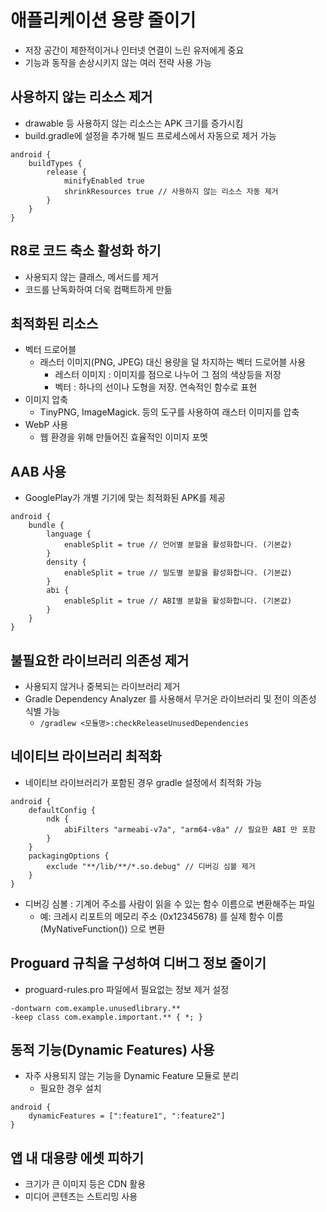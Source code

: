 # 애플리케이션 용량 줄이기
- 저장 공간이 제한적이거나 인터넷 연결이 느린 유저에게 중요
- 기능과 동작을 손상시키지 않는 여러 전략 사용 가능
## 사용하지 않는 리소스 제거
- drawable 등 사용하지 않는 리소스는 APK 크기를 증가시킴
- build.gradle에 설정을 추가해 빌드 프로세스에서 자동으로 제거 가능
```
android {
    buildTypes {
        release {
            minifyEnabled true
            shrinkResources true // 사용하지 않는 리소스 자동 제거
        }
    }
}
```
## R8로 코드 축소 활성화 하기
- 사용되지 않는 클래스, 메서드를 제거
- 코드를 난독화하여 더욱 컴팩트하게 만듦
## 최적화된 리소스
- 벡터 드로어블
   - 래스터 이미지(PNG, JPEG) 대신 용량을 덜 차지하는 벡터 드로어블 사용
      - 레스터 이미지 : 이미지를 점으로 나누어 그 점의 색상등을 저장
      - 벡터 : 하나의 선이나 도형을 저장. 연속적인 함수로 표현
- 이미지 압축
   - TinyPNG, ImageMagick. 등의 도구를 사용하여 래스터 이미지를 압축
- WebP 사용
   - 웹 환경을 위해 만들어진 효율적인 이미지 포멧
## AAB 사용
- GooglePlay가 개별 기기에 맞는 최적화된 APK를 제공
```
android {
    bundle {
        language {
            enableSplit = true // 언어별 분할을 활성화합니다. (기본값)
        }
        density {
            enableSplit = true // 밀도별 분할을 활성화합니다. (기본값)
        }
        abi {
            enableSplit = true // ABI별 분할을 활성화합니다. (기본값)
        }
    }
}
```
## 불필요한 라이브러리 의존성 제거
- 사용되지 않거나 중복되는 라이브러리 제거
- Gradle Dependency Analyzer 를 사용해서 무거운 라이브러리 및 전이 의존성 식별 가능
   - `/gradlew <모듈명>:checkReleaseUnusedDependencies`

## 네이티브 라이브러리 최적화
- 네이티브 라이브러리가 포함된 경우 gradle 설정에서 최적화 가능
```
android {
    defaultConfig {
        ndk {
            abiFilters "armeabi-v7a", "arm64-v8a" // 필요한 ABI 만 포함
        }
    }
    packagingOptions {
        exclude "**/lib/**/*.so.debug" // 디버깅 심볼 제거
    }
}
```
   - 디버깅 심볼 : 기계어 주소를 사람이 읽을 수 있는 함수 이름으로 변환해주는 파일
      - 예: 크레시 리포트의 메모리 주소 (0x12345678) 를 실제 함수 이름 (MyNativeFunction()) 으로 변환

## Proguard 규칙을 구성하여 디버그 정보 줄이기
- proguard-rules.pro 파일에서 필요없는 정보 제거 설정
```
-dontwarn com.example.unusedlibrary.**
-keep class com.example.important.** { *; }
```
## 동적 기능(Dynamic Features) 사용
- 자주 사용되지 않는 기능을 Dynamic Feature 모듈로 분리
   - 필요한 경우 설치
```
android {
    dynamicFeatures = [":feature1", ":feature2"]
}
```
## 앱 내 대용량 에셋 피하기
- 크기가 큰 이미지 등은 CDN 활용
- 미디어 콘텐츠는 스트리밍 사용